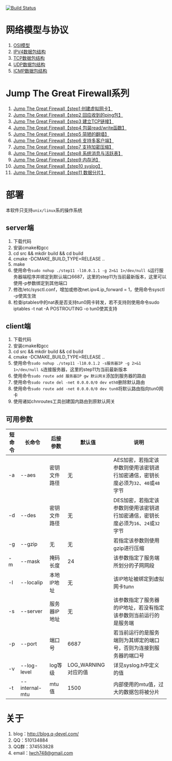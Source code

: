 [![Build Status](https://travis-ci.org/lwch/qtun.svg?branch=master)](https://travis-ci.org/lwch/qtun)

# 网络模型与协议

1. [OSI模型](http://blog.q-devel.com/osi%e6%a8%a1%e5%9e%8b/)
2. [IPV4数据包结构](http://blog.q-devel.com/ipv4%e6%95%b0%e6%8d%ae%e5%8c%85%e7%bb%93%e6%9e%84/)
3. [TCP数据包结构](http://blog.q-devel.com/tcp%e6%95%b0%e6%8d%ae%e5%8c%85%e7%bb%93%e6%9e%84/)
4. [UDP数据包结构](http://blog.q-devel.com/udp%e6%95%b0%e6%8d%ae%e5%8c%85%e7%bb%93%e6%9e%84/)
5. [ICMP数据包结构](http://blog.q-devel.com/icmp%e6%95%b0%e6%8d%ae%e5%8c%85%e7%bb%93%e6%9e%84/)

# Jump The Great Firewall系列

1. [Jump The Great Firewall【step1 创建虚拟网卡】](http://blog.q-devel.com/jump-the-great-firewall-step1/)
2. [Jump The Great Firewall【step2 回应收到的ping包】](http://blog.q-devel.com/jump-the-great-firewall-step2/)
3. [Jump The Great Firewall【step3 建立TCP链接】](http://blog.q-devel.com/jump-the-great-firewall-step3/)
4. [Jump The Great Firewall【step4 包装read/write函数】](http://blog.q-devel.com/jump-the-great-firewall-step4/)
5. [Jump The Great Firewall【step5 简陋的翻墙】](http://blog.q-devel.com/jump-the-great-firewall-step5/)
6. [Jump The Great Firewall【step6 支持多客户端】](http://blog.q-devel.com/jump-the-great-firewall-step6/)
7. [Jump The Great Firewall【step7 支持加密压缩】](http://blog.q-devel.com/jump-the-great-firewall-step7/)
8. [Jump The Great Firewall【step8 系统消息与活跃表】](http://blog.q-devel.com/jump-the-great-firewall-step8/)
9. [Jump The Great Firewall【step9 内存池】](http://blog.q-devel.com/jump-the-great-firewall-step9/)
10. [Jump The Great Firewall【step10 syslog】](http://blog.q-devel.com/jump-the-great-firewall-step10/)
11. [Jump The Great Firewall【step11 数据分片】](http://blog.q-devel.com/jump-the-great-firewall-step11/)

# 部署

本软件只支持`unix/linux`系的操作系统

## server端

1. 下载代码
2. 安装cmake和gcc
3. cd src && mkdir build && cd build
4. cmake -DCMAKE\_BUILD\_TYPE=RELEASE ..
5. make
6. 使用命令`sudo nohup ./step11 -l10.0.1.1 -g 2>&1 1>/dev/null &`运行服务器端程序并绑定到默认端口6687，这里的step11为当前最新版本，这里可以使用-p参数绑定到其他端口
7. 修改/etc/sysctl.conf，增加或修改net.ipv4.ip\_forward = 1，使用命令sysctl -p使其生效
8. 检查iptables中的nat表是否支持tun0网卡转发，若不支持则使用命令sudo iptables -t nat -A POSTROUTING -o tun0使其支持

## client端

1. 下载代码
2. 安装cmake和gcc
3. cd src && mkdir build && cd build
4. cmake -DCMAKE\_BUILD\_TYPE=RELEASE ..
5. 使用命令`sudo nohup ./step11 -l10.0.1.2 -s服务器IP -g 2>&1 1>/dev/null &`连接服务器，这里的step11为当前最新版本
6. 使用命令`sudo route add 服务器IP gw 默认网关`添加到服务器的路由
7. 使用命令`sudo route del -net 0.0.0.0/0 dev eth0`删除默认路由
8. 使用命令`sudo route add -net 0.0.0.0/0 dev tun0`将默认路由指向tun0网卡
9. 使用诸如chnroutes工具创建国内路由到原默认网关

## 可用参数

短命令 | 长命令         | 后接参数     | 默认值               | 说明
------ | -------------- | ------------ | -------------------- | -----
-a     | --aes          | 密钥文件路径 | 无                   | AES加密，若指定该参数则使用该密钥进行加密通信，密钥长度必须为`32`、`40`或`48`字节
-d     | --des          | 密钥文件路径 | 无                   | DES加密，若指定该参数则使用该密钥进行加密通信，密钥长度必须为`16`、`24`或`32`字节
-g     | --gzip         | 无           | 无                   | 若指定该参数则使用gzip进行压缩
-m     | --mask         | 掩码长度     | 24                   | 该参数指定了服务端所划分的子网网段
-l     | --localip      | 本地IP地址   | 无                   | 该IP地址被绑定到虚拟网卡tun`n`
-s     | --server       | 服务器IP地址 | 无                   | 该参数指定了服务器的IP地址，若没有指定该参数则当前运行的是服务端
-p     | --port         | 端口号       | 6687                 | 若当前运行的是服务端则为其绑定的端口号，否则为连接到服务器的端口号
-v     | --log-level    | log等级      | LOG\_WARNING对应的值 | 详见syslog.h中定义的值
-t     | --internal-mtu | mtu值        | 1500                 | 内部使用的mtu值，过大的数据包将被分片

# 关于

1. blog：http://blog.q-devel.com/
2. QQ：510134884
3. QQ群：374553828
4. email：lwch748@gmail.com
